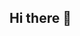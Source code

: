 ## Hi there 👋

<!--
**mcharro629/mcharro629** is a ✨ _special_ ✨ repository because its `README.md` (this file) appears on your GitHub profile.![IMG_20240421_192345](https://github.com/user-attachments/assets/dc9ce543-3af2-43dc-bdb4-98bcd13b41fa)


Here are some ideas to get you started:

- 🔭 I’m currently working on preparing myself to dive deep into data analytics...
- 🌱 I’m currently learning the pre-course material ...
- 👯 I’m looking to collaborate on different projects related to coding beginners...
- 🤔 I’m looking for help with (not sure yet, but I'm confident that I will have questions later...
- 📫 How to reach me: ...
- 😄 Pronouns: She/her
- ⚡ Fun fact: ...
-->
